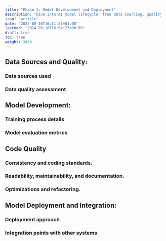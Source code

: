 ```yaml
---
title: "Phase 3: Model Development and Deployment"
description: "Dive into AI model lifecycle: from data sourcing, quality assessment, to model development, deployment, and integration strategies."
icon: "article"
date: "2023-08-16T16:11:31+01:00"
lastmod: "2024-03-18T16:54:23+00:00"
draft: true
toc: true
weight: 3400
---
```



## Data Sources and Quality:

### Data sources used
### Data quality assessment


## Model Development:

### Training process details
### Model evaluation metrics

## Code Quality
### Consistency and coding standards.
### Readability, maintainability, and documentation.
### Optimizations and refactoring.

## Model Deployment and Integration:
### Deployment approach
### Integration points with other systems